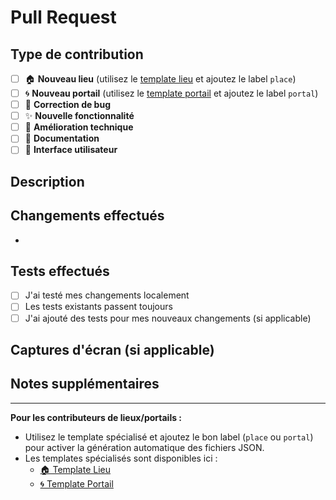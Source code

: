 # Pull Request

## Type de contribution

- [ ] 🏠 **Nouveau lieu** (utilisez le [template lieu](https://github.com/Sukikui/PMC-Plan/blob/main/.github/pull_request_template/add-place.md) et ajoutez le label `place`)
- [ ] 🌀 **Nouveau portail** (utilisez le [template portail](https://github.com/Sukikui/PMC-Plan/blob/main/.github/pull_request_template/add-portal.md) et ajoutez le label `portal`)
- [ ] 🐛 **Correction de bug**
- [ ] ✨ **Nouvelle fonctionnalité**
- [ ] 🔧 **Amélioration technique**
- [ ] 📝 **Documentation**
- [ ] 🎨 **Interface utilisateur**

## Description

<!-- Décrivez vos changements en détail -->

## Changements effectués

<!-- Liste des modifications apportées -->
- 

## Tests effectués

- [ ] J'ai testé mes changements localement
- [ ] Les tests existants passent toujours
- [ ] J'ai ajouté des tests pour mes nouveaux changements (si applicable)

## Captures d'écran (si applicable)

<!-- Ajoutez des captures d'écran pour montrer vos changements visuels -->

## Notes supplémentaires

<!-- Ajoutez toute information supplémentaire pour les reviewers -->

---

**Pour les contributeurs de lieux/portails :** 
- Utilisez le template spécialisé et ajoutez le bon label (`place` ou `portal`) pour activer la génération automatique des fichiers JSON.
- Les templates spécialisés sont disponibles ici :
  - [🏠 Template Lieu](.github/pull_request_template/add-place.md)
  - [🌀 Template Portail](.github/pull_request_template/add-portal.md)